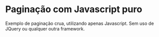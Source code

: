 # Paginação com Javascript puro
Exemplo de paginação crua, utilizando apenas Javascript. Sem uso de JQuery ou qualquer outra framework.

